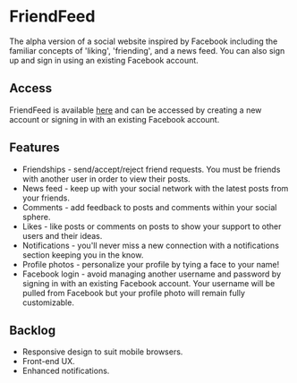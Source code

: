 # FriendFeed

The alpha version of a social website inspired by Facebook including the familiar concepts of 'liking', 'friending', and a news feed. You can  also sign up and sign in using an existing Facebook account.

## Access

FriendFeed is available [here](https://friend-feed.herokuapp.com/) and can be accessed by creating a new account or signing in with an existing Facebook account.

## Features
* Friendships - send/accept/reject friend requests. You must be friends with another user in order to view their posts.
* News feed - keep up with your social network with the latest posts from your friends.
* Comments - add feedback to posts and comments within your social sphere.
* Likes - like posts or comments on posts to show your support to other users and their ideas.
* Notifications - you'll never miss a new connection with a notifications section keeping you in the know.
* Profile photos - personalize your profile by tying a face to your name!
* Facebook login - avoid managing another username and password by signing in with an existing Facebook account. Your username will be pulled from Facebook but your profile photo will remain fully customizable.

## Backlog
* Responsive design to suit mobile browsers.
* Front-end UX.
* Enhanced notifications.